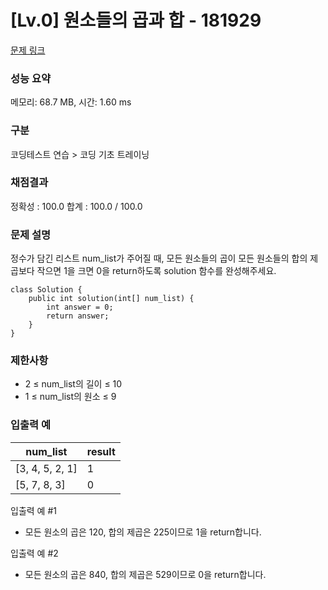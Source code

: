# [Lv.0] 원소들의 곱과 합 - 181929

[문제 링크](https://school.programmers.co.kr/learn/courses/30/lessons/181929)

### 성능 요약

메모리: 68.7 MB, 시간: 1.60 ms

### 구분

코딩테스트 연습 > 코딩 기초 트레이닝

### 채점결과

정확성 : 100.0
합계 : 100.0 / 100.0

### 문제 설명

정수가 담긴 리스트 num_list가 주어질 때, 모든 원소들의 곱이 모든 원소들의 합의 제곱보다 작으면 1을 크면 0을 return하도록 solution 함수를 완성해주세요.

```
class Solution {
    public int solution(int[] num_list) {
        int answer = 0;
        return answer;
    }
}
```

### 제한사항

- 2 ≤ num_list의 길이 ≤ 10
- 1 ≤ num_list의 원소 ≤ 9

### 입출력 예 

|num_list|result|
|---|---|
|[3, 4, 5, 2, 1]|1|
|[5, 7, 8, 3]|0|

입출력 예 #1

- 모든 원소의 곱은 120, 합의 제곱은 225이므로 1을 return합니다.

입출력 예 #2

- 모든 원소의 곱은 840, 합의 제곱은 529이므로 0을 return합니다.